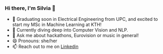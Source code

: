 ### Hi there, I'm Silvia 👋

- 🔭 Graduating soon in Electrical Engineering from UPC, and excited to start my MSc in Machine Learning at KTH!
- 🌱 Currently diving deep into Computer Vision and NLP.
- 💬 Ask me about hackathons, Eurovision or music in general!
- 😄 Pronouns: she/her
- 📫 Reach out to me on [Linkedin](https://www.linkedin.com/in/silvia-arellano-garcia)
